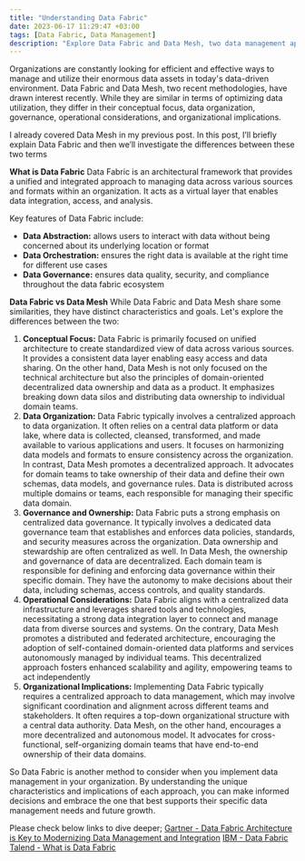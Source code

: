 ```yaml
---
title: "Understanding Data Fabric"
date: 2023-06-17 11:29:47 +03:00
tags: [Data Fabric, Data Management]
description: "Explore Data Fabric and Data Mesh, two data management approaches. Understand their differences and choose the right one for your organization. #datafabric #datamesh"
---
```


Organizations are constantly looking for efficient and effective ways to manage and utilize their enormous data assets in today's data-driven environment. Data Fabric and Data Mesh, two recent methodologies, have drawn interest recently. While they are similar in terms of optimizing data utilization, they differ in their conceptual focus, data organization, governance, operational considerations, and organizational implications.

I already covered Data Mesh in my previous post. In this post, I’ll briefly explain Data Fabric and then we’ll investigate the differences between these two terms

**What is Data Fabric**
Data Fabric is an architectural framework that provides a unified and integrated approach to managing data across various sources and formats within an organization. It acts as a virtual layer that enables data integration, access, and analysis.

Key features of Data Fabric include: 

- **Data Abstraction:** allows users to interact with data without being concerned about its underlying location or format
- **Data Orchestration:** ensures the right data is available at the right time for different use cases
- **Data Governance:** ensures data quality, security, and compliance throughout the data fabric ecosystem

**Data Fabric vs Data Mesh**
While Data Fabric and Data Mesh share some similarities, they have distinct characteristics and goals. Let's explore the differences between the two:
1. **Conceptual Focus:** Data Fabric is primarily focused on unified architecture to create standardized view of data across various sources. It provides a consistent data layer enabling easy access and data sharing. On the other hand, Data Mesh is not only focused on the technical architecture but also the principles of domain-oriented decentralized data ownership and data as a product. It emphasizes breaking down data silos and distributing data ownership to individual domain teams.
2. **Data Organization:** Data Fabric typically involves a centralized approach to data organization. It often relies on a central data platform or data lake, where data is collected, cleansed, transformed, and made available to various applications and users. It focuses on harmonizing data models and formats to ensure consistency across the organization. In contrast, Data Mesh promotes a decentralized approach. It advocates for domain teams to take ownership of their data and define their own schemas, data models, and governance rules. Data is distributed across multiple domains or teams, each responsible for managing their specific data domain.
3. **Governance and Ownership:** Data Fabric puts a strong emphasis on centralized data governance. It typically involves a dedicated data governance team that establishes and enforces data policies, standards, and security measures across the organization. Data ownership and stewardship are often centralized as well. In Data Mesh, the ownership and governance of data are decentralized. Each domain team is responsible for defining and enforcing data governance within their specific domain. They have the autonomy to make decisions about their data, including schemas, access controls, and quality standards.
4. **Operational Considerations:** Data Fabric aligns with a centralized data infrastructure and leverages shared tools and technologies, necessitating a strong data integration layer to connect and manage data from diverse sources and systems. On the contrary, Data Mesh promotes a distributed and federated architecture, encouraging the adoption of self-contained domain-oriented data platforms and services autonomously managed by individual teams. This decentralized approach fosters enhanced scalability and agility, empowering teams to act independently
5. **Organizational Implications:** Implementing Data Fabric typically requires a centralized approach to data management, which may involve significant coordination and alignment across different teams and stakeholders. It often requires a top-down organizational structure with a central data authority. Data Mesh, on the other hand, encourages a more decentralized and autonomous model. It advocates for cross-functional, self-organizing domain teams that have end-to-end ownership of their data domains.

So Data Fabric is another method to consider when you implement data management in your organization. By understanding the unique characteristics and implications of each approach, you can make informed decisions and embrace the one that best supports their specific data management needs and future growth.

Please check below links to dive deeper;
[Gartner - Data Fabric Architecture is Key to Modernizing Data Management and Integration](https://www.gartner.com/smarterwithgartner/data-fabric-architecture-is-key-to-modernizing-data-management-and-integration)
[IBM - Data Fabric](https://www.ibm.com/topics/data-fabric)
[Talend - What is Data Fabric](https://www.talend.com/resources/what-is-data-fabric/)